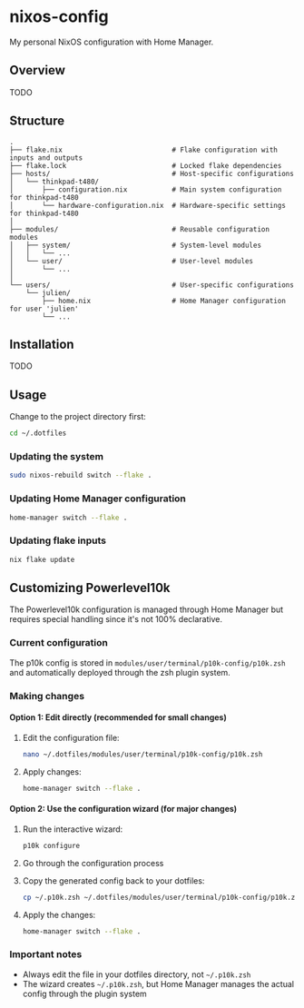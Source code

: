 # nixos-config

My personal NixOS configuration with Home Manager.

## Overview

TODO

## Structure

```
.
├── flake.nix                           # Flake configuration with inputs and outputs
├── flake.lock                          # Locked flake dependencies
├── hosts/                              # Host-specific configurations
│   └── thinkpad-t480/
│       ├── configuration.nix           # Main system configuration for thinkpad-t480
│       └── hardware-configuration.nix  # Hardware-specific settings for thinkpad-t480
│       
├── modules/                            # Reusable configuration modules
│   ├── system/                         # System-level modules
│   │   └── ...
│   └── user/                           # User-level modules
│       └── ...
│       
└── users/                              # User-specific configurations
    └── julien/
        ├── home.nix                    # Home Manager configuration for user 'julien'
        └── ...
```

## Installation

TODO

## Usage

Change to the project directory first:
```bash
cd ~/.dotfiles

```

### Updating the system
```bash
sudo nixos-rebuild switch --flake .
```

### Updating Home Manager configuration
```bash
home-manager switch --flake .
```

### Updating flake inputs
```bash
nix flake update
```

## Customizing Powerlevel10k

The Powerlevel10k configuration is managed through Home Manager but requires special handling since it's not 100% declarative.

### Current configuration
The p10k config is stored in `modules/user/terminal/p10k-config/p10k.zsh` and automatically deployed through the zsh plugin system.

### Making changes

#### Option 1: Edit directly (recommended for small changes)
1. Edit the configuration file:
   ```bash
   nano ~/.dotfiles/modules/user/terminal/p10k-config/p10k.zsh
   ```

2. Apply changes:
   ```bash
   home-manager switch --flake .
   ```

#### Option 2: Use the configuration wizard (for major changes)
1. Run the interactive wizard:
   ```bash
   p10k configure
   ```

2. Go through the configuration process

3. Copy the generated config back to your dotfiles:
   ```bash
   cp ~/.p10k.zsh ~/.dotfiles/modules/user/terminal/p10k-config/p10k.zsh
   ```

4. Apply the changes:
   ```bash
   home-manager switch --flake .
   ```

### Important notes
- Always edit the file in your dotfiles directory, not `~/.p10k.zsh`
- The wizard creates `~/.p10k.zsh`, but Home Manager manages the actual config through the plugin system

